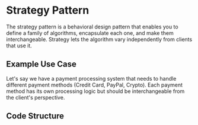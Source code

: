# Strategy Pattern
The strategy pattern is a behavioral design pattern that enables you to define a family of algorithms, encapsulate each one, and make them interchangeable. Strategy lets the algorithm vary independently from clients that use it.

## Example Use Case

Let's say we have a payment processing system that needs to handle different payment methods (Credit Card, PayPal, Crypto). Each payment method has its own processing logic but should be interchangeable from the client's perspective.

## Code Structure
